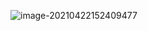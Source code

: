 

![image-20210422152409477](https://raw.githubusercontent.com/TWDH/Leetcode-From-Zero/pictures/img/image-20210422152409477.png)